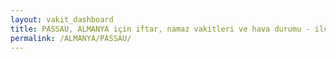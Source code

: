```yaml
---
layout: vakit_dashboard
title: PASSAU, ALMANYA için iftar, namaz vakitleri ve hava durumu - ilçe/eyalet seç
permalink: /ALMANYA/PASSAU/
---
```


<script type="text/javascript">
  var GLOBAL_COUNTRY = 'ALMANYA';
  var GLOBAL_CITY = 'PASSAU';
  var GLOBAL_STATE = '';
  var lat = 72;
  var lon = 21;
</script>
